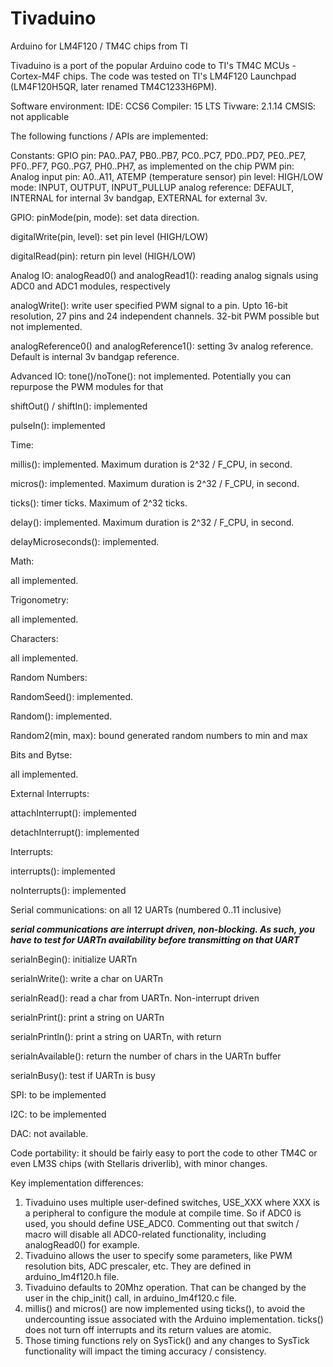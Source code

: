 # Tivaduino
Arduino for LM4F120 / TM4C chips from TI

Tivaduino is a port of the popular Arduino code to TI's TM4C MCUs - Cortex-M4F chips. The code was tested on TI's LM4F120 Launchpad (LM4F120H5QR, later renamed TM4C1233H6PM).

Software environment:
  IDE:        CCS6
  Compiler:   15 LTS
  Tivware:    2.1.14
  CMSIS:      not applicable
  
The following functions / APIs are implemented:

Constants:
  GPIO pin: PA0..PA7, PB0..PB7, PC0..PC7, PD0..PD7, PE0..PE7, PF0..PF7, PG0..PG7, PH0..PH7, as implemented on the chip 
  PWM pin:
  Analog input pin: A0..A11, ATEMP (temperature sensor)
  pin level: HIGH/LOW
  mode: INPUT, OUTPUT, INPUT_PULLUP
  analog reference: DEFAULT, INTERNAL for internal 3v bandgap, EXTERNAL for external 3v.
  
GPIO:
  pinMode(pin, mode): set data direction.
  
  digitalWrite(pin, level): set pin level (HIGH/LOW)
  
  digitalRead(pin): return pin level (HIGH/LOW)

Analog IO:
  analogRead0() and analogRead1(): reading analog signals using ADC0 and ADC1 modules, respectively

  analogWrite(): write user specified PWM signal to a pin. Upto 16-bit resolution, 27 pins and 24 independent channels. 32-bit PWM possible but not implemented.
  
  analogReference0() and analogReference1(): setting 3v analog reference. Default is internal 3v bandgap reference.

Advanced IO:
  tone()/noTone(): not implemented. Potentially you can repurpose the PWM modules for that

  shiftOut() / shiftIn(): implemented
  
  pulseIn(): implemented

Time:
  
  millis(): implemented. Maximum duration is 2^32 / F_CPU, in second.
  
  micros(): implemented. Maximum duration is 2^32 / F_CPU, in second.
  
  ticks(): timer ticks. Maximum of 2^32 ticks.
  
  delay(): implemented. Maximum duration is 2^32 / F_CPU, in second.
  
  delayMicroseconds(): implemented.

Math:
  
  all implemented.

Trigonometry:
  
  all implemented.

Characters:
  
  all implemented.

Random Numbers:
  
  RandomSeed(): implemented.
  
  Random(): implemented.
  
  Random2(min, max): bound generated random numbers to min and max

Bits and Bytse:
  
  all implemented.

External Interrupts:
  
  attachInterrupt(): implemented
  
  detachInterrupt(): implemented

Interrupts:
  
  interrupts(): implemented
  
  noInterrupts(): implemented

Serial communications: on all 12 UARTs (numbered 0..11 inclusive)

***serial communications are interrupt driven, non-blocking. As such, you have to test for UARTn availability before transmitting on that UART***
  
  serialnBegin(): initialize UARTn
  
  serialnWrite(): write a char on UARTn
  
  serialnRead(): read a char from UARTn. Non-interrupt driven
  
  serialnPrint(): print a string on UARTn
  
  serialnPrintln(): print a string on UARTn, with return
  
  serialnAvailable(): return the number of chars in the UARTn buffer
  
  serialnBusy(): test if UARTn is busy

SPI: to be implemented

I2C: to be implemented

DAC: not available.

Code portability: it should be fairly easy to port the code to other TM4C or even LM3S chips (with Stellaris driverlib), with minor changes.

Key implementation differences:
1. Tivaduino uses multiple user-defined switches, USE_XXX where XXX is a peripheral to configure the module at compile time. So if ADC0 is used, you should define USE_ADC0. Commenting out that switch / macro will disable all ADC0-related functionality, including analogRead0() for example.
2. Tivaduino allows the user to specify some parameters, like PWM resolution bits, ADC prescaler, etc. They are defined in arduino_lm4f120.h file.
3. Tivaduino defaults to 20Mhz operation. That can be changed by the user in the chip_init() call, in arduino_lm4f120.c file.
4. millis() and micros() are now implemented using ticks(), to avoid the undercounting issue associated with the Arduino implementation. ticks() does not turn off interrupts and its return values are atomic.
5. Those timing functions rely on SysTick() and any changes to SysTick functionality will impact the timing accuracy / consistency.
